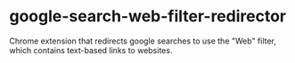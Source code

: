 # google-search-web-filter-redirector
Chrome extension that redirects google searches to use the "Web" filter, which contains text-based links to websites.
